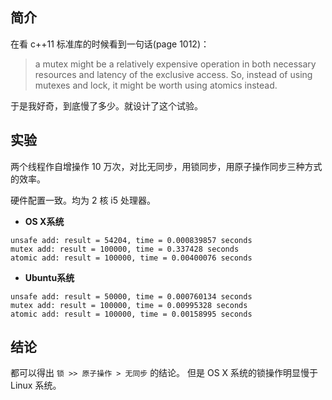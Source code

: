 简介
---
在看 c++11 标准库的时候看到一句话(page 1012)：
>a mutex might be a relatively expensive operation in both necessary resources
and latency of the exclusive access. So, instead of using mutexes and lock,
it might be worth using atomics instead.

于是我好奇，到底慢了多少。就设计了这个试验。

实验
---
两个线程作自增操作 10 万次，对比无同步，用锁同步，用原子操作同步三种方式的效率。

硬件配置一致。均为 2 核 i5 处理器。

- **OS X系统**
```
unsafe add: result = 54204, time = 0.000839857 seconds
mutex add: result = 100000, time = 0.337428 seconds
atomic add: result = 100000, time = 0.00400076 seconds
```

- **Ubuntu系统**
```
unsafe add: result = 50000, time = 0.000760134 seconds
mutex add: result = 100000, time = 0.00995328 seconds
atomic add: result = 100000, time = 0.00158995 seconds
```

结论
---
都可以得出 `锁 >> 原子操作 > 无同步` 的结论。
但是 OS X 系统的锁操作明显慢于 Linux 系统。
